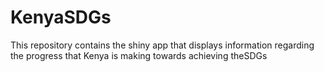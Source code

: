 # KenyaSDGs
This repository contains the shiny app that displays information regarding the progress that Kenya is making towards achieving theSDGs
